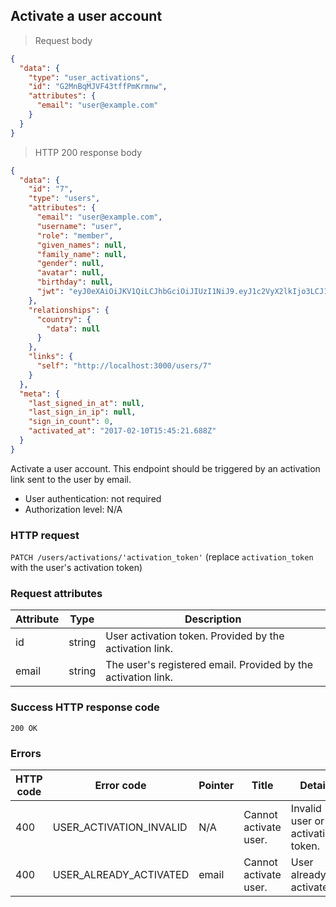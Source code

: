 ## Activate a user account

> Request body

```JSON
{
  "data": {
    "type": "user_activations",
    "id": "G2MnBqMJVF43tffPmKrmnw",
    "attributes": {
      "email": "user@example.com"
    }
  }
}
```

> HTTP 200 response body

```JSON
{
  "data": {
    "id": "7",
    "type": "users",
    "attributes": {
      "email": "user@example.com",
      "username": "user",
      "role": "member",
      "given_names": null,
      "family_name": null,
      "gender": null,
      "avatar": null,
      "birthday": null,
      "jwt": "eyJ0eXAiOiJKV1QiLCJhbGciOiJIUzI1NiJ9.eyJ1c2VyX2lkIjo3LCJ1c2VyX3JvbGUiOiJtZW1iZXIiLCJleHBpcnkiOiIyMDE3LTAyLTExIDE1OjQ1OjIxICswMDAwIn0.cQcvrTYTumoocdUFFkHNh4uwEIbYU7Ht0z9KRww20wE"
    },
    "relationships": {
      "country": {
        "data": null
      }
    },
    "links": {
      "self": "http://localhost:3000/users/7"
    }
  },
  "meta": {
    "last_signed_in_at": null,
    "last_sign_in_ip": null,
    "sign_in_count": 0,
    "activated_at": "2017-02-10T15:45:21.688Z"
  }
}
```

Activate a user account. This endpoint should be triggered by an activation link sent to the user by email.

* User authentication: not required
* Authorization level: N/A

### HTTP request

`PATCH /users/activations/'activation_token'` (replace `activation_token` with the user's activation token)

### Request attributes

Attribute | Type | Description
--------- | ---- | -----------
id | string | User activation token. Provided by the activation link.
email | string | The user's registered email. Provided by the activation link.

### Success HTTP response code

`200 OK`

### Errors

HTTP code | Error code | Pointer | Title | Detail
--------- | ---------- | ------- | ----- | ------
400 | USER_ACTIVATION_INVALID | N/A | Cannot activate user. | Invalid user or activation token.
400 | USER_ALREADY_ACTIVATED | email | Cannot activate user. | User already activated.
